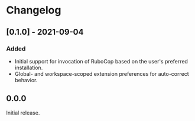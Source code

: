 # Changelog

## [0.1.0] - 2021-09-04

### Added

- Initial support for invocation of RuboCop based on the user's preferred installation.
- Global- and workspace-scoped extension preferences for auto-correct behavior.

## 0.0.0

Initial release.
